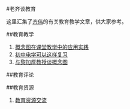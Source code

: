 #老齐谈教育

这里汇集了[齐伟](http://qiwsir.github.io/qw.html)的有关教育教学文章，供大家参考。

##教育教学

1. [概念图在课堂教学中的应用实践](./概念图在课堂教学中的应用实践.md) 
2. [初中电学可以这样复习](./study-elec-middle-school.md)
3. [与黎加厚教授谈概念图](./talkaboutmindmap.md)

##教育评论

##教育资源

1. [教育资源交流](./教育资源交流.md)
